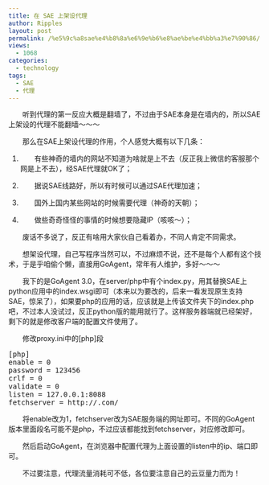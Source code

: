 ```yaml
---
title: 在 SAE 上架设代理
author: Ripples
layout: post
permalink: /%e5%9c%a8sae%e4%b8%8a%e6%9e%b6%e8%ae%be%e4%bb%a3%e7%90%86/
views:
  - 1068
categories:
  - technology
tags:
  - SAE
  - 代理
---
```

<p style="text-indent: 2em;">
  听到代理的第一反应大概是翻墙了，不过由于SAE本身是在墙内的，所以SAE上架设的代理不能翻墙～～～
</p>

<p style="text-indent: 2em;">
  那么在SAE上架设代理的作用，个人感觉大概有以下几条：
</p>

<ol class=" list-paddingleft-2" style="list-style-type: decimal;">
  <li>
    <p style="text-indent: 2em;">
      有些神奇的墙内的网站不知道为啥就是上不去（反正我上微信的客服那个网是上不去），经SAE代理就OK了；
    </p>
  </li>

  <li>
    <p style="text-indent: 2em;">
      据说SAE线路好，所以有时候可以通过SAE代理加速；
    </p>
  </li>

  <li>
    <p style="text-indent: 2em;">
      国外上国内某些网站的时候需要代理（神奇的天朝）；
    </p>
  </li>

  <li>
    <p style="text-indent: 2em;">
      做些奇奇怪怪的事情的时候想要隐藏IP（咳咳～）；
    </p>
  </li>
</ol>

<!--more-->

<p style="text-indent: 2em;">
  废话不多说了，反正有啥用大家伙自己看着办，不同人肯定不同需求。
</p>

<p style="text-indent: 2em;">
  想架设代理，自己写程序当然可以，不过麻烦不说，还不是每个人都有这个技术，于是乎咱偷个懒，直接用GoAgent，常年有人维护，多好～～～
</p>

<p style="text-indent: 2em;">
  我下的是GoAgent 3.0，在server/php中有个index.py，用其替换SAE上python应用中的index.wsgi即可（本来以为要改的，后来一看发现原生支持SAE，惊呆了），如果要php的应用的话，应该就是上传该文件夹下的index.php吧，不过本人没试过，反正python版的能用就行了。这样服务器端就已经架好，剩下的就是修改客户端的配置文件使用了。
</p>

<p style="text-indent: 2em;">
  修改proxy.ini中的[php]段
</p>

<pre class="brush:python;toolbar:false;">[php]    
enable = 0    
password = 123456    
crlf = 0    
validate = 0    
listen = 127.0.0.1:8088    
fetchserver = http://.com/</pre>

<p style="text-indent: 2em;">
  将enable改为1，fetchserver改为SAE服务端的网址即可。不同的GoAgent版本里面段名可能不是php，不过应该都能找到fetchserver，对应修改即可。
</p>

<p style="text-indent: 2em;">
  然后启动GoAgent，在浏览器中配置代理为上面设置的listen中的ip、端口即可。
</p>

<p style="text-indent: 2em;">
  不过要注意，代理流量消耗可不低，各位要注意自己的云豆量力而为！
</p>
